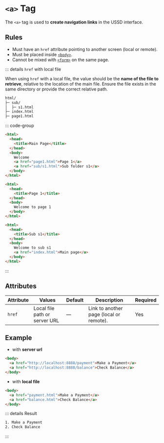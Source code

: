 # `<a>` Tag

The `<a>` tag is used to **create navigation links** in the USSD interface.

## Rules

- Must have an `href` attribute pointing to another screen (local or remote).
- Must be placed inside [`<body>`](./body-tag).
- Cannot be mixed with [`<form>`](./form-tag) on the same page.

::: details `href` with local file

When using `href` with a local file, the value should be the **name of the file to retrieve**, relative to the location of the main file. Ensure the file exists in the same directory or provide the correct relative path.

```bash
html/
├─ sub/
│  ├─ s1.html
├─ index.html
├─ page1.html
```

::: code-group

```html [index.html]
<html>
  <head>
    <title>Main Page</title>
  </head>
  <body>
    Welcome
    <a href="page1.html">Page 1</a>
    <a href="sub/s1.html">Sub folder s1</a>
  </body>
</html>
```

```html [page1.html]
<html>
  <head>
    <title>Page 1</title>
  </head>
  <body>
    Welcome to page 1
  </body>
</html>
```

```html {7} [sub/s1.html]
<html>
  <head>
    <title>Sub s1</title>
  </head>
  <body>
    Welcome to sub s1
    <a href="index.html">Main page</a>
  </body>
</html>
```

:::

## Attributes

| Attribute | Values                        | Default | Description                             | Required |
| --------- | ----------------------------- | ------- | --------------------------------------- | -------- |
| `href`    | Local file path or server URL | —       | Link to another page (local or remote). | Yes     |

## Example

- with **server url**

```html
<body>
  <a href="http://localhost:8888/payment">Make a Payment</a>
  <a href="http://localhost:8888/balance">Check Balance</a>
</body>
```

- with **local file**

```html
<body>
  <a href="payment.html">Make a Payment</a>
  <a href="balance.html">Check Balance</a>
</body>
```

::: details Result

```bash
1. Make a Payment
2. Check Balance
```

:::
